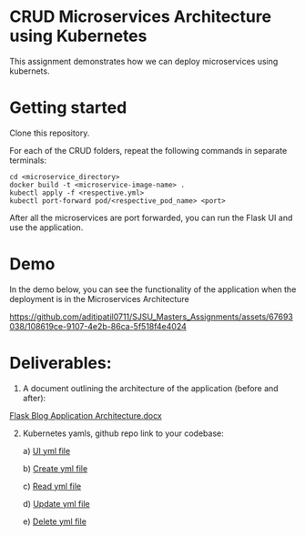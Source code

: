 # CRUD Microservices Architecture using Kubernetes
This assignment demonstrates how we can deploy microservices using kubernets.

# Getting started
Clone this repository.

For each of the CRUD folders, repeat the following commands in separate terminals:

```shell
cd <microservice_directory>
docker build -t <microservice-image-name> .
kubectl apply -f <respective.yml>
kubectl port-forward pod/<respective_pod_name> <port> 
```

After all the microservices are port forwarded, you can run the Flask UI and use the application.


# Demo
In the demo below, you can see the functionality of the application when the deployment is in the Microservices Architecture

https://github.com/aditipatil0711/SJSU_Masters_Assignments/assets/67693038/108619ce-9107-4e2b-86ca-5f518f4e4024

# Deliverables:

1) A document outlining the architecture of the application (before and after):

[Flask Blog Application Architecture.docx](https://github.com/aditipatil0711/SJSU_Masters_Assignments/files/12733797/Flask.Blog.Application.Architecture.docx)

2) Kubernetes yamls, github repo link to your codebase:

    a) [UI yml file ](https://github.com/aditipatil0711/SJSU_Masters_Assignments/blob/4b0c95b06473e801843d10acdaf30e1dba239bd8/CMPE272_Enterprise_Software_Platforms/Assignment_2/flask_blog_ui/ui.yml)

    b) [Create yml file](https://github.com/aditipatil0711/SJSU_Masters_Assignments/blob/4b0c95b06473e801843d10acdaf30e1dba239bd8/CMPE272_Enterprise_Software_Platforms/Assignment_2/flask_blog_create/create.yml)

    c) [Read yml file](https://github.com/aditipatil0711/SJSU_Masters_Assignments/blob/4b0c95b06473e801843d10acdaf30e1dba239bd8/CMPE272_Enterprise_Software_Platforms/Assignment_2/flask_blog_read/read.yml)

    d) [Update yml file](https://github.com/aditipatil0711/SJSU_Masters_Assignments/blob/4b0c95b06473e801843d10acdaf30e1dba239bd8/CMPE272_Enterprise_Software_Platforms/Assignment_2/flask_blog_update/update.yml)

    e) [Delete yml file](https://github.com/aditipatil0711/SJSU_Masters_Assignments/blob/4b0c95b06473e801843d10acdaf30e1dba239bd8/CMPE272_Enterprise_Software_Platforms/Assignment_2/flask_blog_delete/delete.yml)
